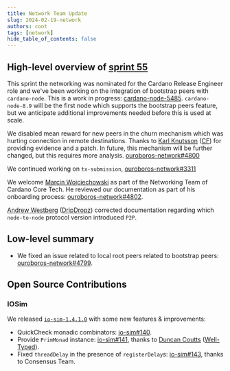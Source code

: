 ```yaml
---
title: Network Team Update
slug: 2024-02-19-network
authors: coot
tags: [network]
hide_table_of_contents: false
---
```


## High-level overview of [sprint 55][sprint-55]

This sprint the networking was nominated for the Cardano Release Engineer role and
we've been working on the integration of bootstrap peers with `cardano-node`.  This
is a work in progress: [cardano-node-5485].  `cardano-node-8.9` will be the first
node which supports the bootstrap peers feature, but we anticipate additional
improvements needed before this is used at scale.

We disabled mean reward for new peers in the churn mechanism which was hurting
connection in remote destinations.  Thanks to [Karl Knutsson] ([CF]) for
providing evidence and a patch.  In future, this mechanism will be further
changed, but this requires more analysis.  [ouroboros-network#4800]

We continued working on `tx-submission`, [ouroboros-network#3311]

We welcome [Marcin Wojciechowski][crocodile-dentist] as part of the Networking
Team of Cardano Core Tech.  He reviewed our documentation as part of his
onboarding process: [ouroboros-network#4802].

[Andrew Westberg] ([DripDropz]) corrected documentation regarding which
`node-to-node` protocol version introduced `P2P`.

## Low-level summary

* We fixed an issue related to local root peers related to bootstrap peers: [ouroboros-network#4799].

## Open Source Contributions

### IOSim

We released [`io-sim-1.4.1.0`] with some new features & improvements:

* QuickCheck monadic combinators: [io-sim#140].
* Provide `PrimMonad` instance: [io-sim#141], thanks to [Duncan Coutts] ([Well-Typed]).
* Fixed `threadDelay` in the presence of `registerDelay`s: [io-sim#143], thanks to
  Consensus Team.


[sprint-55]: https://github.com/orgs/IntersectMBO/projects/5/views/1?visibleFields=%5B%22Title%22%2C%22Labels%22%2C%22Assignees%22%2C%22Status%22%2C%22Linked+pull+requests%22%2C69151865%2C%22Repository%22%5D&filterQuery=sprint%3A%22Sprint+55%22

[Andrew Westberg]: https://github.com/AndrewWestberg
[CF]: https://cardanofoundation.org
[DripDropz]: https://dripdropz.io/
[Duncan Coutts]: https://github.com/dcoutts
[Karl Knutsson]: https://github.com/karknu
[Well-Typed]: https://well-typed.com

[cardano-node-5485]: https://github.com/IntersectMBO/cardano-node/pull/5485

[ouroboros-network#3311]: https://github.com/IntersectMBO/ouroboros-network/issues/3311
[ouroboros-network#4799]: https://github.com/IntersectMBO/ouroboros-network/issues/4799
[ouroboros-network#4800]: https://github.com/IntersectMBO/ouroboros-network/issues/4800
[ouroboros-network#4802]: https://github.com/IntersectMBO/ouroboros-network/issues/4802

[io-sim#140]: https://github.com/input-output-hk/io-sim/pull/140
[io-sim#141]: https://github.com/input-output-hk/io-sim/pull/141
[io-sim#143]: https://github.com/input-output-hk/io-sim/pull/143
[`io-sim-1.4.1.0`]: https://hackage.haskell.org/package/io-sim-1.4.1.0

[crocodile-dentist]: https://github.com/crocodile-dentist
